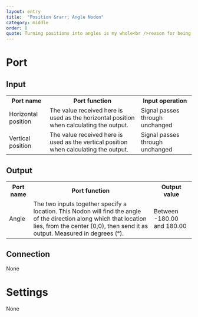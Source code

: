 ```yaml
---
layout: entry
title:  "Position &rarr; Angle Nodon"
category: middle
order: 8
quote: Turning positions into angles is my whole<br />reason for being.
---
```

<h1>Port</h1>
<h2>Input</h2>
<table class="wrapped">
  <colgroup>
    <col />
    <col />
    <col />
  </colgroup>
  <tbody>
    <tr>
      <th>Port name</th>
      <th>Port function</th>
      <th>Input operation</th>
    </tr>
    <tr>
      <td label="Port name"><span>Horizontal position</span></td>
      <td label="Port function"><span>The value received here is used as the horizontal position when calculating the output.</span></td>
      <td label="Input operation"><span>Signal passes through unchanged</span></td>
    </tr>
    <tr>
      <td label="Port name"><span>Vertical position</span></td>
      <td label="Port function"><span>The value received here is used as the vertical position when calculating the output.</span></td>
      <td label="Input operation"><span>Signal passes through unchanged</span></td>
    </tr>
  </tbody>
</table>
<h2>Output</h2>
<table class="wrapped">
  <colgroup>
    <col />
    <col />
    <col />
  </colgroup>
  <tbody>
    <tr>
      <th>Port name</th>
      <th>Port function</th>
      <th>Output value</th>
    </tr>
    <tr>
      <td label="Port name"><span>Angle</span></td>
      <td label="Port function">
        <span>The two inputs together specify a location. This Nodon will find the angle of the direction along which that location lies, from the center (0,0), then send it as output. Measured in degrees (°).</span>
      </td>
      <td label="Output value"><span>Between -180.00 and 180.00</span></td>
    </tr>
  </tbody>
</table>
<h2>Connection</h2>
<p>None</p>
<h1>Settings</h1>
<p>None</p>